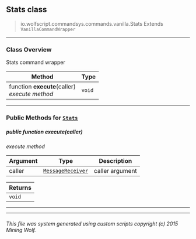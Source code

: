 ## Stats __class__

>io.wolfscript.commandsys.commands.vanilla.Stats
>Extends `VanillaCommandWrapper`

---

### Class Overview

Stats command wrapper

Method | Type   
--- | :--- 
 function __execute__(caller) <br> _execute method_ | `void`



---


### Public Methods for [`Stats`](Stats.md)

##### <a id='execute'></a>public  function __execute__(caller)

_execute method_

Argument | Type | Description  
--- | --- | --- 
caller | [`MessageReceiver`](../../../chat/MessageReceiver.md) | caller argument

Returns | 
--- | 
`void` |


---
---


###### This file was system generated using custom scripts copyright (c) 2015 Mining Wolf.
	

